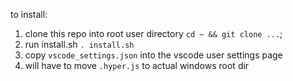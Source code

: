 to install:

1. clone this repo into root user directory `cd ~ && git clone ...`;
2. run install.sh `. install.sh`
3. copy `vscode_settings.json` into the vscode user settings page
4. will have to move `.hyper.js` to actual windows root dir
